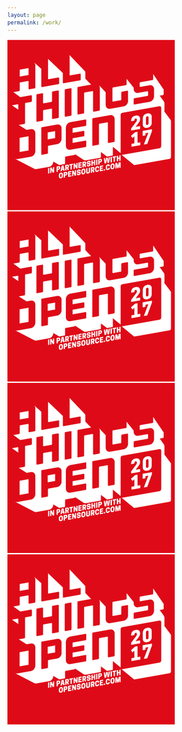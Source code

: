 ```yaml
---
layout: page
permalink: /work/
---
```


<div class="grid">
  <div class="grid__block grid__block--2">
    <img class="work__1" src="/images/placeholder-image.png" alt="placeholder" />
  </div>
  <div class="grid__block grid__block--2">
    <img class="work__2" src="/images/placeholder-image.png" alt="placeholder" />
  </div>
  <div class="grid__block grid__block--2">
    <img class="work__3" src="/images/placeholder-image.png" alt="placeholder" />
  </div>
  <div class="grid__block grid__block--2">
    <img class="work__4" src="/images/placeholder-image.png" alt="placeholder" />
  </div>
</div>